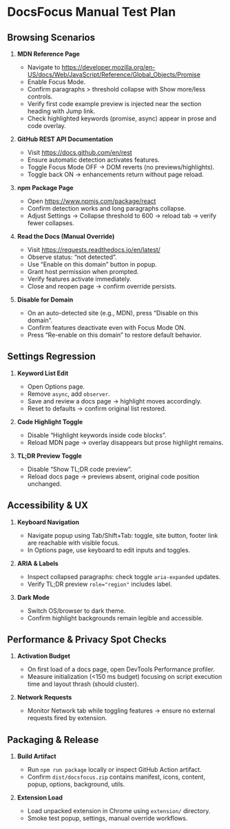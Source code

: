 # DocsFocus Manual Test Plan

## Browsing Scenarios

1. **MDN Reference Page**
   - Navigate to https://developer.mozilla.org/en-US/docs/Web/JavaScript/Reference/Global_Objects/Promise
   - Enable Focus Mode.
   - Confirm paragraphs > threshold collapse with Show more/less controls.
   - Verify first code example preview is injected near the section heading with Jump link.
   - Check highlighted keywords (promise, async) appear in prose and code overlay.

2. **GitHub REST API Documentation**
   - Visit https://docs.github.com/en/rest
   - Ensure automatic detection activates features.
   - Toggle Focus Mode OFF → DOM reverts (no previews/highlights).
   - Toggle back ON → enhancements return without page reload.

3. **npm Package Page**
   - Open https://www.npmjs.com/package/react
   - Confirm detection works and long paragraphs collapse.
   - Adjust Settings → Collapse threshold to 600 → reload tab → verify fewer collapses.

4. **Read the Docs (Manual Override)**
   - Visit https://requests.readthedocs.io/en/latest/
   - Observe status: “not detected”.
   - Use “Enable on this domain” button in popup.
   - Grant host permission when prompted.
   - Verify features activate immediately.
   - Close and reopen page → confirm override persists.

5. **Disable for Domain**
   - On an auto-detected site (e.g., MDN), press “Disable on this domain”.
   - Confirm features deactivate even with Focus Mode ON.
   - Press “Re-enable on this domain” to restore default behavior.

## Settings Regression

1. **Keyword List Edit**
   - Open Options page.
   - Remove `async`, add `observer`.
   - Save and review a docs page → highlight moves accordingly.
   - Reset to defaults → confirm original list restored.

2. **Code Highlight Toggle**
   - Disable “Highlight keywords inside code blocks”.
   - Reload MDN page → overlay disappears but prose highlight remains.

3. **TL;DR Preview Toggle**
   - Disable “Show TL;DR code preview”.
   - Reload docs page → previews absent, original code position unchanged.

## Accessibility & UX

1. **Keyboard Navigation**
   - Navigate popup using Tab/Shift+Tab: toggle, site button, footer link are reachable with visible focus.
   - In Options page, use keyboard to edit inputs and toggles.

2. **ARIA & Labels**
   - Inspect collapsed paragraphs: check toggle `aria-expanded` updates.
   - Verify TL;DR preview `role="region"` includes label.

3. **Dark Mode**
   - Switch OS/browser to dark theme.
   - Confirm highlight backgrounds remain legible and accessible.

## Performance & Privacy Spot Checks

1. **Activation Budget**
   - On first load of a docs page, open DevTools Performance profiler.
   - Measure initialization (<150 ms budget) focusing on script execution time and layout thrash (should cluster).

2. **Network Requests**
   - Monitor Network tab while toggling features → ensure no external requests fired by extension.

## Packaging & Release

1. **Build Artifact**
   - Run `npm run package` locally or inspect GitHub Action artifact.
   - Confirm `dist/docsfocus.zip` contains manifest, icons, content, popup, options, background, utils.

2. **Extension Load**
   - Load unpacked extension in Chrome using `extension/` directory.
   - Smoke test popup, settings, manual override workflows.
